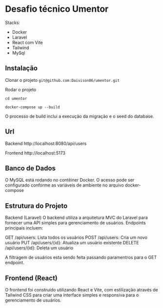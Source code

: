 
# Desafio técnico Umentor

Stacks:
- Docker
- Laravel
- React com Vite
- Tailwind
- MySql


## Instalação

Clonar o projeto
`git@github.com:Daivison06/umentor.git`

Rodar o projeto

`cd umentor`

`docker-compose up --build`

O processo de build inclui a execução da migração e o seed do database.

## Url
Backend http://localhost:8080/api/users

Frontend http://localhost:5173

## Banco de Dados
O MySQL está rodando no contêiner Docker. O acesso pode ser configurado conforme as variáveis de ambiente no arquivo docker-compose

## Estrutura do Projeto
Backend (Laravel)
O backend utiliza a arquitetura MVC do Laravel para fornecer uma API simples para gerenciamento de usuários. Endpoints principais incluem:

GET /api/users: Lista todos os usuários
POST /api/users: Cria um novo usuário
PUT /api/users/{id}: Atualiza um usuário existente
DELETE /api/users/{id}: Deleta um usuário

A filtragem de usuários esta sendo feita passando paramentros para o GET endpoint.

## Frontend (React)
O frontend foi construído utilizando React e Vite, com estilização através de Tailwind CSS para criar uma interface simples e responsiva para o gerenciamento de usuários.
